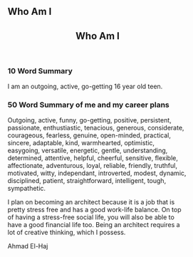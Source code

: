 <!DOCTYPE html>
<html lang="en">
<head>
<title>Who am I</title>
<meta charset="utf-8">
<meta name="viewport" content="width=device-width, initial-scale=1">
<style>
* {
  box-sizing: border-box;
}

body {
  font-family: Arial, Helvetica, sans-serif;
}

/* Style the header */
header {
  background-color: #666;
  padding: 30px;
  text-align: center;
  font-size: 35px;
  color: white;
}

/* Create two columns/boxes that floats next to each other */
nav {
  float: left;
  width: 30%;
  height: 300px; /* only for demonstration, should be removed */
  background: #ccc;
  padding: 20px;
}

/* Style the list inside the menu */
nav ul {
  list-style-type: none;
  padding: 0;
}

article {
  float: left;
  padding: 20px;
  width: 70%;
  background-color: #f1f1f1;
  height: 300px; /* only for demonstration, should be removed */
}

/* Clear floats after the columns */
section::after {
  content: "";
  display: table;
  clear: both;
}

/* Style the footer */
footer {
  background-color: #777;
  padding: 10px;
  text-align: center;
  color: white;
}

/* Responsive layout - makes the two columns/boxes stack on top of each other instead of next to each other, on small screens */
@media (max-width: 600px) {
  nav, article {
    width: 100%;
    height: auto;
  }
}
</style>
</head>
<body>

<h2>Who Am I</h2>



<header>
  <h2>Who Am I</h2>
</header>

<section>
  <nav>
<h1>10 Word Summary</h1>
<p>I am an outgoing, active, go-getting 16 year old teen.</p>
  </nav>

  <article>
    <h1>50 Word Summary of me and my career plans</h1>
    <p>Outgoing, active, funny, go-getting, positive, persistent, passionate, enthustiastic, tenacious, generous, considerate, courageous, fearless, genuine, open-minded, practical, sincere, adaptable, kind, warmhearted, optimistic, easygoing, versatile, energetic, gentle, understanding, determined, attentive, helpful, cheerful, sensitive, flexible, affectionate, adventurous, loyal, reliable, friendly, truthful, motivated, witty, independant, introverted, modest, dynamic, disciplined, patient, straightforward, intelligent, tough, sympathetic.
    <p>I plan on becoming an architect because it is a job that is pretty stress free and has a good work-life balance. On top of having a stress-free social life, you will also be able to have a good financial life too. Being an architect requires a lot of creative thinking, which I possess.


<footer>
  <p>Ahmad El-Haj</p>
</footer>

</body>
</html>
